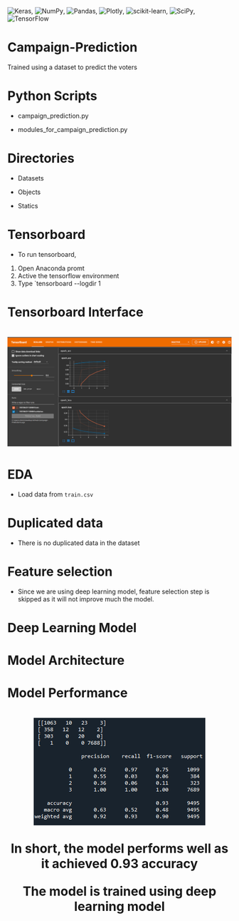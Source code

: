 ![Keras](https://img.shields.io/badge/Keras-%23D00000.svg?style=for-the-badge&logo=Keras&logoColor=white), ![NumPy](https://img.shields.io/badge/numpy-%23013243.svg?style=for-the-badge&logo=numpy&logoColor=white), 	![Pandas](https://img.shields.io/badge/pandas-%23150458.svg?style=for-the-badge&logo=pandas&logoColor=white), ![Plotly](https://img.shields.io/badge/Plotly-%233F4F75.svg?style=for-the-badge&logo=plotly&logoColor=white), ![scikit-learn](https://img.shields.io/badge/scikit--learn-%23F7931E.svg?style=for-the-badge&logo=scikit-learn&logoColor=white), ![SciPy](https://img.shields.io/badge/SciPy-%230C55A5.svg?style=for-the-badge&logo=scipy&logoColor=%white), 	![TensorFlow](https://img.shields.io/badge/TensorFlow-%23FF6F00.svg?style=for-the-badge&logo=TensorFlow&logoColor=white)

# Campaign-Prediction
 Trained using a dataset to predict the voters

# Python Scripts
  * campaign_prediction.py

  * modules_for_campaign_prediction.py

# Directories

  * Datasets

  * Objects
  
  * Statics

# Tensorboard
  * To run tensorboard,
   1. Open Anaconda promt
   2. Active the tensorflow environment
   3. Type `tensorboard --logdir <path>1

 
# Tensorboard Interface
<h1 align="center">
 
![alt text](https://github.com/AnasHafi07/Campaign-Prediction/blob/main/Statics/Tensorboard.png)

# EDA
 * Load data from `train.csv`

# Duplicated data
 * There is no duplicated data in the dataset

# Feature selection
 * Since we are using deep learning model, feature selection step is skipped as it will not improve much the model.

# Deep Learning Model

# Model Architecture

# Model Performance

<h1 align="center">
 
 ![alt text](https://github.com/AnasHafi07/Campaign-Prediction/blob/main/Statics/Score.png)
 
 In short, the model performs well as it achieved 0.93 accuracy
 
 The model is trained using deep learning model


